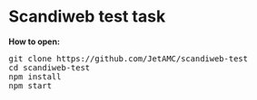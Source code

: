 # Scandiweb test task

**How to open:**

<pre>
git clone https://github.com/JetAMC/scandiweb-test
cd scandiweb-test
npm install
npm start
</pre>

